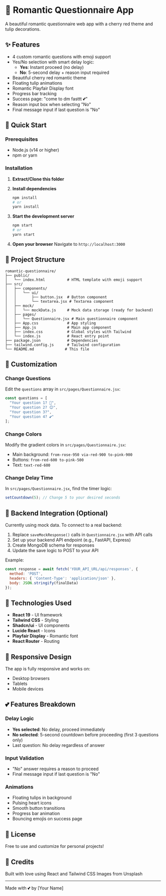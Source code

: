 # 🌷 Romantic Questionnaire App

A beautiful romantic questionnaire web app with a cherry red theme and tulip decorations.

## ✨ Features

- 4 custom romantic questions with emoji support
- Yes/No selection with smart delay logic:
  - **Yes**: Instant proceed (no delay)
  - **No**: 5-second delay + reason input required
- Beautiful cherry red romantic theme
- Floating tulip animations
- Romantic Playfair Display font
- Progress bar tracking
- Success page: "come to dm fasttt 💕"
- Reason input box when selecting "No"
- Final message input if last question is "No"

## 🚀 Quick Start

### Prerequisites

- Node.js (v14 or higher)
- npm or yarn

### Installation

1. **Extract/Clone this folder**

2. **Install dependencies**
   ```bash
   npm install
   # or
   yarn install
   ```

3. **Start the development server**
   ```bash
   npm start
   # or
   yarn start
   ```

4. **Open your browser**
   Navigate to `http://localhost:3000`

## 📁 Project Structure

```
romantic-questionnaire/
├── public/
│   └── index.html          # HTML template with emoji support
├── src/
│   ├── components/
│   │   └── ui/
│   │       ├── button.jsx  # Button component
│   │       └── textarea.jsx # Textarea component
│   ├── mock/
│   │   └── mockData.js     # Mock data storage (ready for backend)
│   ├── pages/
│   │   └── Questionnaire.jsx # Main questionnaire component
│   ├── App.css             # App styling
│   ├── App.js              # Main app component
│   ├── index.css           # Global styles with Tailwind
│   └── index.js            # React entry point
├── package.json            # Dependencies
├── tailwind.config.js      # Tailwind configuration
└── README.md              # This file
```

## 🎨 Customization

### Change Questions

Edit the `questions` array in `src/pages/Questionnaire.jsx`:

```javascript
const questions = [
  "Your question 1? 🌷",
  "Your question 2? 😊",
  "Your question 3?",
  "Your question 4? 💕"
];
```

### Change Colors

Modify the gradient colors in `src/pages/Questionnaire.jsx`:
- Main background: `from-rose-950 via-red-900 to-pink-900`
- Buttons: `from-red-600 to-pink-500`
- Text: `text-red-600`

### Change Delay Time

In `src/pages/Questionnaire.jsx`, find the timer logic:
```javascript
setCountdown(5); // Change 5 to your desired seconds
```

## 🔧 Backend Integration (Optional)

Currently using mock data. To connect to a real backend:

1. Replace `saveMockResponse()` calls in `Questionnaire.jsx` with API calls
2. Set up your backend API endpoint (e.g., FastAPI, Express)
3. Create MongoDB schema for responses
4. Update the save logic to POST to your API

Example:
```javascript
const response = await fetch('YOUR_API_URL/api/responses', {
  method: 'POST',
  headers: { 'Content-Type': 'application/json' },
  body: JSON.stringify(finalData)
});
```

## 🌸 Technologies Used

- **React 19** - UI framework
- **Tailwind CSS** - Styling
- **Shadcn/ui** - UI components
- **Lucide React** - Icons
- **Playfair Display** - Romantic font
- **React Router** - Routing

## 📱 Responsive Design

The app is fully responsive and works on:
- Desktop browsers
- Tablets
- Mobile devices

## 💕 Features Breakdown

### Delay Logic
- **Yes selected**: No delay, proceed immediately
- **No selected**: 5-second countdown before proceeding (first 3 questions only)
- Last question: No delay regardless of answer

### Input Validation
- "No" answer requires a reason to proceed
- Final message input if last question is "No"

### Animations
- Floating tulips in background
- Pulsing heart icons
- Smooth button transitions
- Progress bar animation
- Bouncing emojis on success page

## 📄 License

Free to use and customize for personal projects!

## 🙏 Credits

Built with love using React and Tailwind CSS
Images from Unsplash

---

Made with 💕 by [Your Name]
